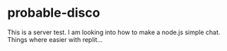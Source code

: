 # probable-disco
This is a server test. I am looking into how to make a node.js simple chat. Things where easier with replit...
